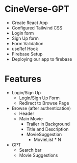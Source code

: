 # CineVerse-GPT

- Create React App
- Configured Tailwind CSS
- Login form
- Sign Up form
- Form Validation
- useRef Hook
- Firebase Setup
- Deploying our app to firebase


# Features
-   Login/Sign Up
    -   Login/Sign Up Form
    -   Redirect to Browse Page
-   Browse (after authentication)
    -   Header
    -   Main Movie
        -   Trailer in Background
        -   Title and Description
        -   MovieSuggestion
            -   MovieList * N
- GPT
  - Search bar
  - Movie Suggestions
  